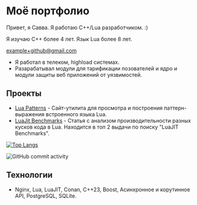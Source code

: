 # Моё портфолио

Привет, я Савва. Я работаю C++/Lua разработчиком. :)

Я изучаю С++ более 4 лет. Язык Lua более 8 лет.

example+github@gmail.com

- Я работал в телеком, highload системах.
- Разарабатывал модули для тарификации позователей и ядро и модули защиты веб приложений от уязвимостей.

## Проекты

- [Lua Patterns](https://gitspartv.github.io/lua-patterns/) - Сайт-утилита для просмотра и построения паттерн-выражения встроенного языка Lua.
- [LuaJit Benchmarks](https://gitspartv.github.io/LuaJIT-Benchmarks) - Статья с анализом производительности разных кусков кода в Lua. Находится в топ 2 выдачи по поиску "LuaJIT Benchmarks".

[![Top Langs](https://github-readme-stats.vercel.app/api/top-langs/?username=GitSparTV)](https://github.com/anuraghazra/github-readme-stats)

![GitHub commit activity](https://img.shields.io/github/commit-activity/y/GitSparTV/lua-patterns)

## Технологии

- Nginx, Lua, LuaJIT, Conan, C++23, Boost, Асинхронное и корутинное API, PostgreSQL, SQLite.
